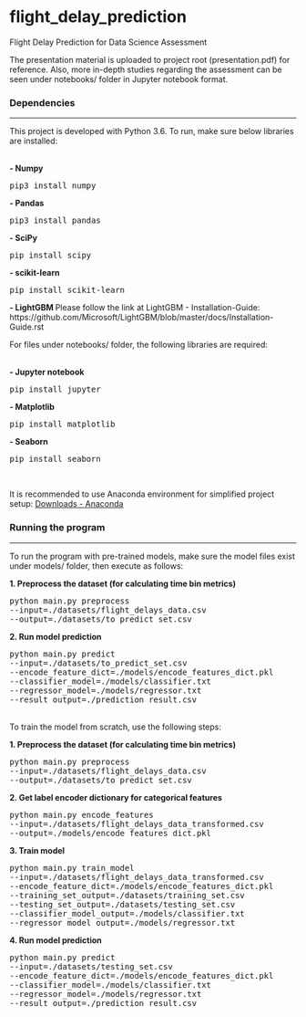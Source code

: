 # flight_delay_prediction
Flight Delay Prediction for Data Science Assessment

The presentation material is uploaded to project root (presentation.pdf) for reference. Also, more in-depth studies regarding the assessment can be seen under notebooks/ folder in Jupyter notebook format.


### Dependencies
------

This project is developed with Python 3.6.
To run, make sure below libraries are installed:

<br />
<span><b>- Numpy </b><pre>pip3 install numpy </pre></span>
<span><b>- Pandas </b><pre>pip3 install pandas </pre> </span>
<span><b>- SciPy </b><pre>pip install scipy </pre> </span>
<span><b>- scikit-learn </b><pre>pip install scikit-learn </pre> </span>
<b>- LightGBM </b>
Please follow the link at LightGBM - Installation-Guide: https://github.com/Microsoft/LightGBM/blob/master/docs/Installation-Guide.rst
<br />

For files under notebooks/ folder, the following libraries are required:

<br />
<span><b>- Jupyter notebook </b><pre>pip install jupyter </pre></span> 
<span><b>- Matplotlib </b><pre>pip install matplotlib </pre> </span>
<span><b>- Seaborn </b><pre>pip install seaborn </pre> </span>
<br />

It is recommended to use Anaconda environment for simplified project setup: [Downloads - Anaconda](https://www.anaconda.com/download/)


### Running the program
------

To run the program with pre-trained models, make sure the model files exist under models/ folder, then execute as follows:

<span><b>1. Preprocess the dataset (for calculating time bin metrics)</b><pre>python main.py preprocess --input=./datasets/flight_delays_data.csv --output=./datasets/to_predict_set.csv</pre></span>

<span><b>2. Run model prediction</b><pre>python main.py predict --input=./datasets/to_predict_set.csv --encode_feature_dict=./models/encode_features_dict.pkl --classifier_model=./models/classifier.txt --regressor_model=./models/regressor.txt --result_output=./prediction_result.csv</pre></span>

<br />
To train the model from scratch, use the following steps:

<span><b>1. Preprocess the dataset (for calculating time bin metrics)</b><pre>python main.py preprocess --input=./datasets/flight_delays_data.csv --output=./datasets/to_predict_set.csv</pre></span>

<span><b>2. Get label encoder dictionary for categorical features</b><pre>python main.py encode_features --input=./datasets/flight_delays_data_transformed.csv --output=./models/encode_features_dict.pkl</pre></span>

<span><b>3. Train model</b><pre>python main.py train_model --input=./datasets/flight_delays_data_transformed.csv --encode_feature_dict=./models/encode_features_dict.pkl --training_set_output=./datasets/training_set.csv --testing_set_output=./datasets/testing_set.csv --classifier_model_output=./models/classifier.txt --regressor_model_output=./models/regressor.txt</pre></span>

<span><b>4. Run model prediction</b><pre>python main.py predict --input=./datasets/testing_set.csv --encode_feature_dict=./models/encode_features_dict.pkl --classifier_model=./models/classifier.txt --regressor_model=./models/regressor.txt --result_output=./prediction_result.csv</pre></span>

